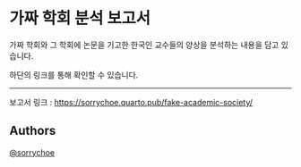 # 가짜 학회 분석 보고서

가짜 학회와 그 학회에 논문을 기고한 한국인 교수들의 양상을 분석하는 내용을 담고 있습니다.

하단의 링크를 통해 확인할 수 있습니다.

---
보고서 링크 : https://sorrychoe.quarto.pub/fake-academic-society/


## Authors

[@sorrychoe](https://www.github.com/sorrychoe)
